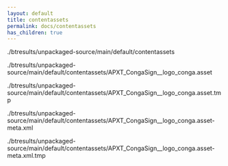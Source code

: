 ```yaml
---
layout: default
title: contentassets
permalink: docs/contentassets
has_children: true
---
```




./btresults/unpackaged-source/main/default/contentassets

./btresults/unpackaged-source/main/default/contentassets/APXT_CongaSign__logo_conga.asset

./btresults/unpackaged-source/main/default/contentassets/APXT_CongaSign__logo_conga.asset.tmp

./btresults/unpackaged-source/main/default/contentassets/APXT_CongaSign__logo_conga.asset-meta.xml

./btresults/unpackaged-source/main/default/contentassets/APXT_CongaSign__logo_conga.asset-meta.xml.tmp

